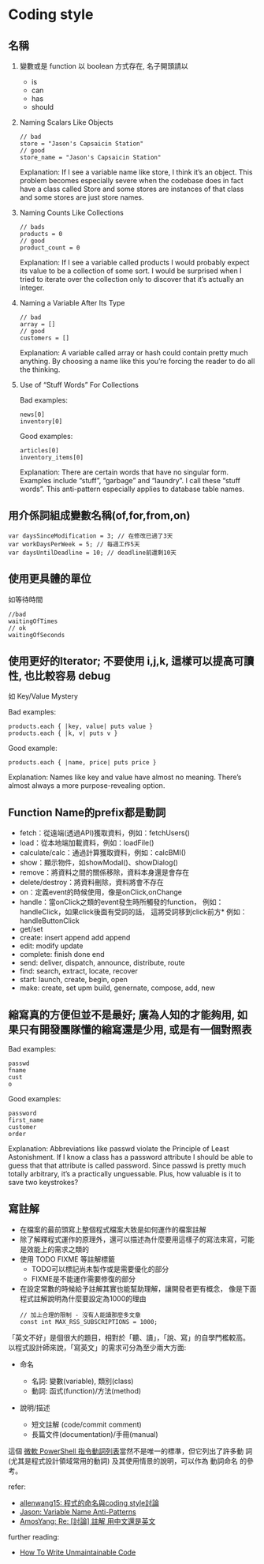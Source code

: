 # Coding style

## 名稱

1. 變數或是 function 以 boolean 方式存在, 名子開頭請以
    - is
    - can
    - has
    - should
2. Naming Scalars Like Objects
    ```
    // bad
    store = "Jason's Capsaicin Station"
    // good
    store_name = "Jason's Capsaicin Station"
    ```
    Explanation: If I see a variable name like store, I think it’s an object. This problem becomes especially severe when the codebase does in fact have a class called Store and some stores are instances of that class and some stores are just store names.

3. Naming Counts Like Collections

    ```
    // bads
    products = 0
    // good
    product_count = 0
    ```

    Explanation: If I see a variable called products I would probably expect its value to be a collection of some sort. I would be surprised when I tried to iterate over the collection only to discover that it’s actually an integer.

4. Naming a Variable After Its Type

    ```
    // bad
    array = []
    // good
    customers = []
    ```

    Explanation: A variable called array or hash could contain pretty much anything. By choosing a name like this you’re forcing the reader to do all the thinking.

5. Use of “Stuff Words” For Collections

    Bad examples:

    ```
    news[0]
    inventory[0]
    ```

    Good examples:

    ```
    articles[0]
    inventory_items[0]
    ```
    Explanation: There are certain words that have no singular form. Examples include “stuff”, “garbage” and “laundry”. I call these “stuff words”. This anti-pattern especially applies to database table names.


## 用介係詞組成變數名稱(of,for,from,on)

```
var daysSinceModification = 3; // 在修改已過了3天
var workDaysPerWeek = 5; // 每週工作5天
var daysUntilDeadline = 10; // deadline前還剩10天
```

## 使用更具體的單位

如等待時間
```
//bad
waitingOfTimes
// ok
waitingOfSeconds
```

## 使用更好的Iterator; 不要使用 i,j,k, 這樣可以提高可讀性, 也比較容易 debug

如 Key/Value Mystery

Bad examples:

```
products.each { |key, value| puts value }
products.each { |k, v| puts v }
```

Good example:

```
products.each { |name, price| puts price }
```

Explanation: Names like key and value have almost no meaning. There’s almost always a more purpose-revealing option.


## Function Name的prefix都是動詞

- fetch：從遠端(透過API)獲取資料，例如：fetchUsers()
- load：從本地端加載資料，例如：loadFile()
- calculate/calc：通過計算獲取資料，例如：calcBMI()
- show：顯示物件，如showModal()、showDialog()
- remove：將資料之間的關係移除，資料本身還是會存在
- delete/destroy：將資料刪除，資料將會不存在
- on：定義event的時候使用，像是onClick,onChange
- handle：當onClick之類的event發生時所觸發的function，
    例如：handleClick，如果click後面有受詞的話，
    這將受詞移到click前方* 例如：handleButtonClick
- get/set
- create: insert append add append
- edit: modify update
- complete: finish done end
- send:   deliver, dispatch, announce, distribute, route
- find:   search, extract, locate, recover
- start:  launch, create, begin, open
- make:   create, set upm build, genernate, compose, add, new

## 縮寫真的方便但並不是最好; 廣為人知的才能夠用, 如果只有開發團隊懂的縮寫還是少用, 或是有一個對照表

Bad examples:

```
passwd
fname
cust
o
```

Good examples:

```
password
first_name
customer
order
```

Explanation: Abbreviations like passwd violate the Principle of Least Astonishment. If I know a class has a password attribute I should be able to guess that that attribute is called password. Since passwd is pretty much totally arbitrary, it’s a practically unguessable. Plus, how valuable is it to save two keystrokes?

## 寫註解

- 在檔案的最前頭寫上整個程式檔案大致是如何運作的檔案註解
- 除了解釋程式運作的原理外，還可以描述為什麼要用這樣子的寫法來寫，可能是效能上的需求之類的
- 使用 TODO FIXME 等註解標籤
    - TODO可以標記尚未製作或是需要優化的部分
    - FIXME是不能運作需要修復的部分
- 在設定常數的時候給予註解其實也能幫助理解，讓開發者更有概念， 像是下面程式註解說明為什麼要設定為1000的理由
    ```
    // 加上合理的限制 - 沒有人能讀那麼多文章
    const int MAX_RSS_SUBSCRIPTIONS = 1000;
    ```


「英文不好」是個很大的題目，相對於「聽、讀」，「說、寫」的自學門檻較高。
以程式設計師來說，「寫英文」的需求可分為至少兩大方面:

* 命名
    - 名詞: 變數(variable), 類別(class)
    - 動詞: 函式(function)/方法(method)

* 說明/描述
    - 短文註解 (code/commit comment)
    - 長篇文件(documentation)/手冊(manual)

這個 [微軟 PowerShell 指令動詞列表](https://msdn.microsoft.com/en-us/library/ms714428.aspx)當然不是唯一的標準，但它列出了許多動 詞 (尤其是程式設計領域常用的動詞) 及其使用情景的說明，可以作為 動詞命名 的參考。



refer:

- [allenwang15: 程式的命名與coding style討論](https://www.ptt.cc/bbs/Soft_Job/M.1525745915.A.076.html)
- [Jason: Variable Name Anti-Patterns](https://www.codewithjason.com/variable-name-anti-patterns/)
- [AmosYang:  Re: [討論] 註解 用中文還是英文](https://www.ptt.cc/bbs/Soft_Job/M.1521501755.A.411.html)

further reading:

- [How To Write Unmaintainable Code](https://github.com/Droogans/unmaintainable-code)
